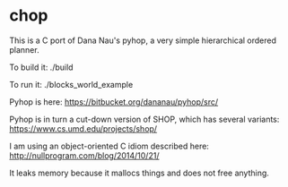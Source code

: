 # chop
This is a C port of Dana Nau's pyhop, a very simple hierarchical ordered planner.

To build it: ./build

To run it: ./blocks_world_example

Pyhop is here: https://bitbucket.org/dananau/pyhop/src/

Pyhop is in turn a cut-down version of SHOP, which has several variants: https://www.cs.umd.edu/projects/shop/

I am using an object-oriented C idiom described here: http://nullprogram.com/blog/2014/10/21/

It leaks memory because it mallocs things and does not free anything.

